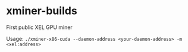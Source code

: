 # xminer-builds
First public XEL GPU miner

Usage:
`./xminer-x86-cuda --daemon-address <your-daemon-address> -m <xel:address>`
